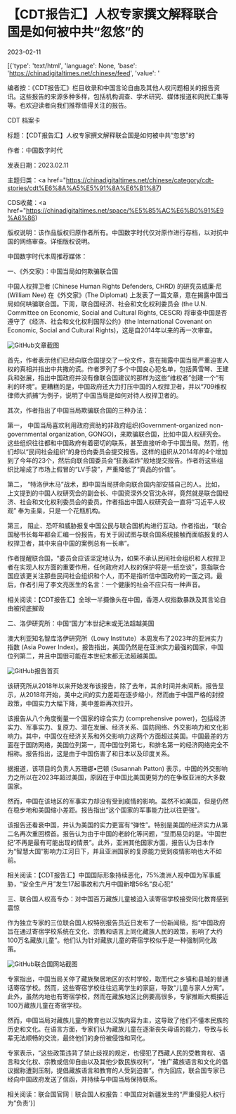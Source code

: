 # 【CDT报告汇】人权专家撰文解释联合国是如何被中共“忽悠”的

2023-02-11

[{'type': 'text/html', 'language': None, 'base': 'https://chinadigitaltimes.net/chinese/feed', 'value': '

编者按：《CDT报告汇》栏目收录和中国言论自由及其他人权问题相关的报告资讯。这些报告的来源多种多样，包括机构调查、学术研究、媒体报道和网民汇集等等。也欢迎读者向我们推荐值得关注的报告。

















CDT 档案卡

标题：【CDT报告汇】人权专家撰文解释联合国是如何被中共“忽悠”的

作者：中国数字时代

发表日期：2023.02.11

主题归类：<a href="https://chinadigitaltimes.net/chinese/category/cdt-stories/cdt%E6%8A%A5%E5%91%8A%E6%B1%87)

CDS收藏：<a href="https://chinadigitaltimes.net/space/%E5%85%AC%E6%B0%91%E9%A6%86)

版权说明：该作品版权归原作者所有。中国数字时代仅对原作进行存档，以对抗中国的网络审查。详细版权说明。





中国数字时代本周推荐媒体：

一、《外交家》：中国当局如何欺骗联合国

中国人权捍卫者 (Chinese Human Rights Defenders, CHRD) 的研究员威廉·尼 (William Nee) 在《外交家》(The Diplomat) 上发表了一篇文章，意在揭露中国当局如何哄骗联合国。下周，联合国经济、社会和文化权利委员会 (the U.N. Committee on Economic, Social and Cultural Rights, CESCR) 将审查中国是否遵守了《经济、社会和文化权利国际公约》(the International Covenant on Economic, Social and Cultural Rights)，这是自2014年以来的再一次审查。

![GitHub](https://chinadigitaltimes.net/chinese/files/2023/02/外交官.png)文章截图

首先，作者表示他们已经向联合国提交了一份文件，意在揭露中国当局严重迫害人权的真相并指出中共撒的谎。作者罗列了多个中国良心犯名单，包括黄雪琴、王建兵和张展，指出中国政府并没有像联合国建议的那样为这些“维权者”创建一个“有利的环境”。更糟糕的是，中国政府还大力打压中国的人权捍卫者，并以“709维权律师大抓捕”为例子，说明了中国当局是如何对待人权捍卫者的。

其次，作者指出了中国当局欺骗联合国的三种办法：



第一，    中国当局喜欢利用政府资助的非政府组织(Government-organized non-governmental organization, GONGO)，来欺骗联合国，比如中国人权研究会。这些组织往往都和中国政府有着密切的联系，甚至直接听命于中国当局。然而，他们却以“民间社会组织”的身份向委员会提交报告。这样的组织从2014年的4个增加到了今年的23个，然后向联合国委员会“狂轰滥炸”般地提交报告。作者将这些组织比喻成了市场上假冒的“LV手袋”，严重降低了“真品的价值”。

第二，    “特洛伊木马”战术，即中国当局拼命向联合国内部安插自己的人。比如，上文提到的中国人权研究会的副会长、中国资深外交官沈永祥，竟然就是联合国经济、社会和文化权利委员会的委员。作者指出中国人权研究会一直将“习近平人权观” 奉为圭臬，只是一个花瓶机构。

第三，    阻止、恐吓和威胁报复中国公民与联合国机构进行互动。作者指出，“联合国秘书长每年都会汇编一份报告，有关于因试图与联合国系统接触而面临报复的人权捍卫者，其中来自中国的案例总有一长串”。



作者提醒联合国，“委员会应该坚定地认为，如果不承认民间社会组织和人权捍卫者在实现人权方面的重要作用，任何政府对人权的保护将是一纸空谈”，意指联合国应该更关注那些民间社会组织和个人，而不是指听信中国政府的一面之词。最后，作者引用了李文亮医生的名言：一个健康的社会不应只有一种声音。

相关阅读：【CDT报告汇】全球一半摄像头在中国，香港人权指数暴跌及其言论自由被彻底摧毁

二、洛伊研究所：中国“国力”本世纪末或无法超越美国

澳大利亚知名智库洛伊研究所（Lowy Institute）本周发布了2023年的亚洲实力指数 (Asia Power Index)。报告指出，美国仍然是在亚洲实力最强的国家，中国位列第二，并且中国很可能在本世纪末都无法超越美国。

![GitHub](https://chinadigitaltimes.net/chinese/files/2023/02/lowy-institute-2023-asia-power-index-key-findings-report.jpg)报告首页

该研究所从2018年以来开始发布该报告，除了去年，其余时间并未间断。报告显示，从2018年开始，美中之间的实力差距在逐步缩小，然而由于中国严格的封控政策，中国实力大幅下降，美中差距再次拉开。

该报告从八个角度衡量一个国家的综合实力 (comprehensive power)，包括经济实力、军事实力、复原力、潜在发展、经济关系、国防网络、外交影响力和文化影响力。其中，中国仅在经济关系和外交影响力这两个方面超过美国。中国最差的方面在于国防网络，美国位列第一，而中国位列第七，和排名第一的经济网络完全不相称。报告指出，这是由于中国伤害了和日本以及印度关系。

据报道，该项目的负责人苏珊娜•巴顿 (Susannah Patton) 表示，中国的外交影响力之所以在2023年超过美国，原因在于中国比美国更努力的在争取亚洲的大多数国家。

然而，中国在该地区的军事实力却没有受到疫情的影响。虽然不如美国，但是仍然在稳步地和美国缩小差距。报告指出“这个国家的军事能力比以往更强”。

该报告还看衰中国，并认为美国的实力更富有“弹性”。特别是美国的经济实力从第二名再次重回榜首。报告认为由于中国的老龄化等问题，“显而易见的是。‘中国世纪’不再是最有可能出现的情景”。此外，亚洲其他国家方面，报告认为日本作为“智慧大国”影响力江河日下，并且亚洲国家的复原能力受到疫情影响也大不如前。

相关阅读：【CDT报告汇】中国国际形象持续恶化，75%澳洲人视中国为军事威胁，“安全生产月”发生17起事故和六月中国新增56名“良心犯”

三、联合国人权高专办：对中国百万藏族儿童被迫入读寄宿学校接受同化教育感到震惊

作为独立专家的三位联合国人权特别报告员近日发布了一份新闻稿，指“中国政府旨在通过寄宿学校系统在文化、宗教和语言上同化藏族人民的政策，影响了大约100万名藏族儿童”。他们认为针对藏族儿童的寄宿学校似乎是一种强制同化政策。

![GitHub](https://chinadigitaltimes.net/chinese/files/2023/02/FireShot-Capture-093-联合国专家对中国100万藏族儿童与家人分离和被迫在寄宿学校接受同化教育感到震惊-OHCHR-www.ohchr_.org_.png)联合国网站截图

专家指出，中国当局关停了藏族聚居地区的农村学校，取而代之乡镇和县城的普通话寄宿学校。然而，这些寄宿学校往往远离学生的家庭，导致“儿童与家人分离”。此外，虽然内地也有寄宿学校，然而在藏族地区比例要高很多，专家推断大概接近100万藏族儿童在寄宿学校。

然而，中国当局对藏族儿童的教育也以汉族内容为主，这导致了他们不懂本民族的历史和文化。在语言方面，专家们认为藏族儿童在逐渐丧失母语的能力，导致与长辈无法顺畅的交流，最终他们的身份被侵蚀和同化。

专家表示，“这些政策违背了禁止歧视的规定，也侵犯了西藏人民的受教育权、语言和文化权、宗教或信仰自由以及其他少数民族权利“，“推广藏族语言和文化的倡议据称遭到压制，提倡藏族语言和教育的人受到迫害”。作为回应，联合国专家已经向中国政府发送了信函，并持续与中国当局保持联系。

相关阅读：联合国官网｜联合国人权报告：中国应对新疆发生的“严重侵犯人权行为”负责'}]
